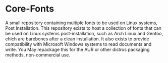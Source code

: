 # Core-Fonts
A small repository containing multiple fonts to be used on Linux systems, Post Installation.
This repository exists to host a collection of fonts that can be used on Linux systems post-installation, such as Arch Linux and Gentoo, ehich are barebones after a clean installation.
It also exists to provide compatibility with Microsoft Windows systems to read documents and write.
You May repackage this for the AUR or other distros packaging methods, non-commercial use.
